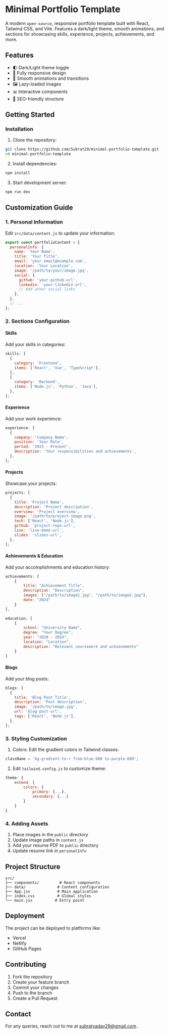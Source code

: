 # Minimal Portfolio Template
A modern `open-source`, responsive portfolio template built with React, Tailwind CSS, and Vite. Features a dark/light theme, smooth animations, and sections for showcasing skills, experience, projects, achievements, and more.

## Features

- 🌓 Dark/Light theme toggle
- 📱 Fully responsive design
- 🎨 Smooth animations and transitions
- 🖼️ Lazy-loaded images
- 📊 Interactive components
- 🎯 SEO-friendly structure

## Getting Started

### Installation

1. Clone the repository:

```sh
git clone https://github.com/Subrat29/minimal-portfolio-template.git
cd minimal-portfolio-template
```

2. Install dependencies:

```sh
npm install
```

3. Start development server:

```sh
npm run dev
```

## Customization Guide

### 1. Personal Information

Edit `src/data/content.js` to update your information:

```js
export const portfolioContent = {
  personalInfo: {
    name: 'Your Name',
    title: 'Your Title',
    email: 'your.email@example.com',
    location: 'Your Location',
    image: '/path/to/your/image.jpg',
    social: {
      github: 'your-github-url',
      linkedin: 'your-linkedin-url',
      // Add other social links
    },
  },
  // ...
};
```

### 2. Sections Configuration

#### Skills

Add your skills in categories:

```js
skills: [
  {
    category: 'Frontend',
    items: ['React', 'Vue', 'TypeScript'],
  },
  {
    category: 'Backend',
    items: ['Node.js', 'Python', 'Java'],
  },
];
```

#### Experience

Add your work experience:

```js
experience: [
  {
    company: 'Company Name',
    position: 'Your Role',
    period: '2023 - Present',
    description: 'Your responsibilities and achievements',
  },
];
```

#### Projects

Showcase your projects:

```js
projects: [
  {
    title: 'Project Name',
    description: 'Project description',
    overview: 'Project overview',
    image: '/path/to/project-image.png',
    tech: ['React', 'Node.js'],
    github: 'project-repo-url',
    live: 'live-demo-url',
    slides: 'slides-url',
  },
];
```

#### Achievements & Education

Add your accomplishments and education history:

```js
achievements: [
    {
        title: "Achievement Title",
        description: "Description",
        images: ["/path/to/image1.jpg", "/path/to/image2.jpg"],
        date: "2024"
    }
],

education: [
    {
        school: "University Name",
        degree: "Your Degree",
        year: "2020 - 2024",
        location: "Location",
        description: "Relevant coursework and achievements"
    }
]
```

#### Blogs

Add your blog posts:

```js
blogs: [
  {
    title: 'Blog Post Title',
    description: 'Post description',
    image: '/path/to/image.jpg',
    url: 'blog-post-url',
    tags: ['React', 'Node.js'],
  },
];
```

### 3. Styling Customization

1. Colors: Edit the gradient colors in Tailwind classes:

```jsx
className = 'bg-gradient-to-r from-blue-600 to-purple-600';
```

2. Edit `tailwind.config.js` to customize theme:

```js
theme: {
    extend: {
        colors: {
            primary: {...},
            secondary: {...}
        }
    }
}
```

### 4. Adding Assets

1. Place images in the `public` directory
2. Update image paths in `content.js`
3. Add your resume PDF to `public` directory
4. Update resume link in `personalInfo`

## Project Structure

```
src/
├── components/         # React components
├── data/              # Content configuration
├── App.jsx            # Main application
├── index.css          # Global styles
└── main.jsx          # Entry point
```

## Deployment

The project can be deployed to platforms like:

- Vercel
- Netlify
- GitHub Pages

## Contributing

1. Fork the repository
2. Create your feature branch
3. Commit your changes
4. Push to the branch
5. Create a Pull Request

## Contact

For any queries, reach out to me at [subratyadav29@gmail.com](mailto:subratyadav29@gmail.com) .
